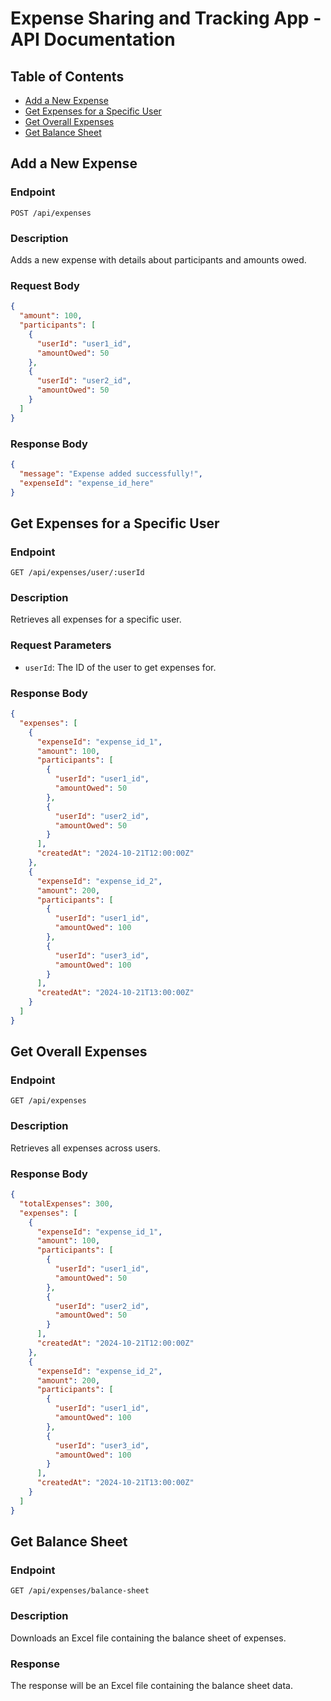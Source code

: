 # Expense Sharing and Tracking App - API Documentation

## Table of Contents
- [Add a New Expense](#add-a-new-expense)
- [Get Expenses for a Specific User](#get-expenses-for-a-specific-user)
- [Get Overall Expenses](#get-overall-expenses)
- [Get Balance Sheet](#get-balance-sheet)

## Add a New Expense

### Endpoint
`POST /api/expenses`

### Description
Adds a new expense with details about participants and amounts owed.

### Request Body
```json
{
  "amount": 100,
  "participants": [
    {
      "userId": "user1_id",
      "amountOwed": 50
    },
    {
      "userId": "user2_id",
      "amountOwed": 50
    }
  ]
}
```

### Response Body
```json
{
  "message": "Expense added successfully!",
  "expenseId": "expense_id_here"
}
```

## Get Expenses for a Specific User

### Endpoint
`GET /api/expenses/user/:userId`

### Description
Retrieves all expenses for a specific user.

### Request Parameters
- `userId`: The ID of the user to get expenses for.

### Response Body
```json
{
  "expenses": [
    {
      "expenseId": "expense_id_1",
      "amount": 100,
      "participants": [
        {
          "userId": "user1_id",
          "amountOwed": 50
        },
        {
          "userId": "user2_id",
          "amountOwed": 50
        }
      ],
      "createdAt": "2024-10-21T12:00:00Z"
    },
    {
      "expenseId": "expense_id_2",
      "amount": 200,
      "participants": [
        {
          "userId": "user1_id",
          "amountOwed": 100
        },
        {
          "userId": "user3_id",
          "amountOwed": 100
        }
      ],
      "createdAt": "2024-10-21T13:00:00Z"
    }
  ]
}
```

## Get Overall Expenses

### Endpoint
`GET /api/expenses`

### Description
Retrieves all expenses across users.

### Response Body
```json
{
  "totalExpenses": 300,
  "expenses": [
    {
      "expenseId": "expense_id_1",
      "amount": 100,
      "participants": [
        {
          "userId": "user1_id",
          "amountOwed": 50
        },
        {
          "userId": "user2_id",
          "amountOwed": 50
        }
      ],
      "createdAt": "2024-10-21T12:00:00Z"
    },
    {
      "expenseId": "expense_id_2",
      "amount": 200,
      "participants": [
        {
          "userId": "user1_id",
          "amountOwed": 100
        },
        {
          "userId": "user3_id",
          "amountOwed": 100
        }
      ],
      "createdAt": "2024-10-21T13:00:00Z"
    }
  ]
}
```

## Get Balance Sheet

### Endpoint
`GET /api/expenses/balance-sheet`

### Description
Downloads an Excel file containing the balance sheet of expenses.

### Response
The response will be an Excel file containing the balance sheet data.
